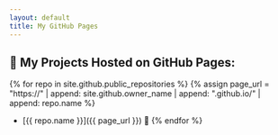 ```yaml
---
layout: default
title: My GitHub Pages
---
```


## 🚀 My Projects Hosted on GitHub Pages:

{% for repo in site.github.public_repositories %}
{% assign page_url = "https://" | append: site.github.owner_name | append: ".github.io/" | append: repo.name %}
- [{{ repo.name }}]({{ page_url }}) 🚀
{% endfor %}
